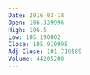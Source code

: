 ```yaml
---
Date: 2016-03-18
Open: 106.339996
High: 106.5
Low: 105.190002
Close: 105.919998
Adj Close: 101.719589
Volume: 44205200
---
```

